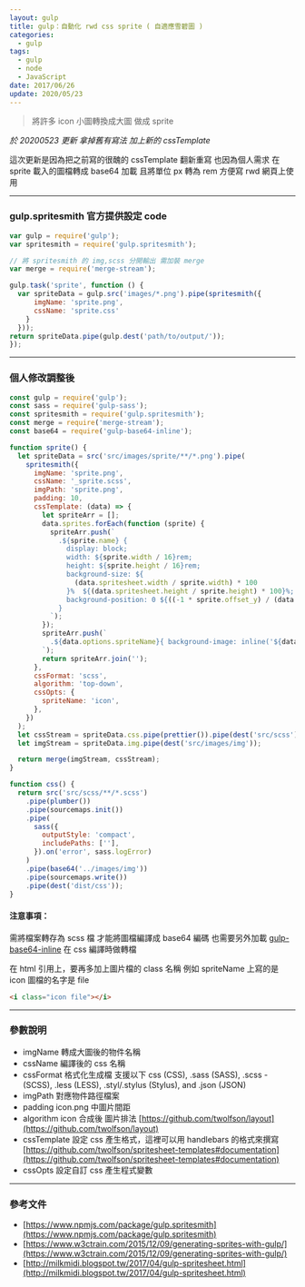 ```yaml
---
layout: gulp
title: gulp：自動化 rwd css sprite ( 自適應雪碧圖 )
categories:
  - gulp
tags:
  - gulp
  - node
  - JavaScript
date: 2017/06/26
update: 2020/05/23
---
```


> 將許多 icon 小圖轉換成大圖 做成 sprite

_於 20200523 更新 拿掉舊有寫法 加上新的 cssTemplate_

這次更新是因為把之前寫的很醜的 cssTemplate 翻新重寫
也因為個人需求 在 sprite 載入的圖檔轉成 base64 加載
且將單位 px 轉為 rem 方便寫 rwd 網頁上使用

---

### gulp.spritesmith 官方提供設定 code

```javascript
var gulp = require('gulp');
var spritesmith = require('gulp.spritesmith');

// 將 spritesmith 的 img,scss 分開輸出 需加裝 merge
var merge = require('merge-stream');

gulp.task('sprite', function () {
  var spriteData = gulp.src('images/*.png').pipe(spritesmith({
      imgName: 'sprite.png',
      cssName: 'sprite.css'
    }
  }));
return spriteData.pipe(gulp.dest('path/to/output/'));
});

```

---

### 個人修改調整後

```js
const gulp = require('gulp');
const sass = require('gulp-sass');
const spritesmith = require('gulp.spritesmith');
const merge = require('merge-stream');
const base64 = require('gulp-base64-inline');

function sprite() {
  let spriteData = src('src/images/sprite/**/*.png').pipe(
    spritesmith({
      imgName: 'sprite.png',
      cssName: '_sprite.scss',
      imgPath: 'sprite.png',
      padding: 10,
      cssTemplate: (data) => {
        let spriteArr = [];
        data.sprites.forEach(function (sprite) {
          spriteArr.push(`
            .${sprite.name} {
              display: block;
              width: ${sprite.width / 16}rem;
              height: ${sprite.height / 16}rem;
              background-size: ${
                (data.spritesheet.width / sprite.width) * 100
              }%  ${(data.spritesheet.height / sprite.height) * 100}%;
              background-position: 0 ${((-1 * sprite.offset_y) / (data.spritesheet.height - sprite.height)) * 100}%;
            }
          `);
        });
        spriteArr.push(`
          .${data.options.spriteName}{ background-image: inline('${data.spritesheet.image}'); }
        `);
        return spriteArr.join('');
      },
      cssFormat: 'scss',
      algorithm: 'top-down',
      cssOpts: {
        spriteName: 'icon',
      },
    })
  );
  let cssStream = spriteData.css.pipe(prettier()).pipe(dest('src/scss'));
  let imgStream = spriteData.img.pipe(dest('src/images/img'));

  return merge(imgStream, cssStream);
}

function css() {
  return src('src/scss/**/*.scss')
    .pipe(plumber())
    .pipe(sourcemaps.init())
    .pipe(
      sass({
        outputStyle: 'compact',
        includePaths: [''],
      }).on('error', sass.logError)
    )
    .pipe(base64('../images/img'))
    .pipe(sourcemaps.write())
    .pipe(dest('dist/css'));
}
```

#### 注意事項：

需將檔案轉存為 scss 檔 才能將圖檔編譯成 base64 編碼
也需要另外加載 [gulp-base64-inline](https://www.npmjs.com/package/gulp-base64-inline) 在 css 編譯時做轉檔

在 html 引用上，要再多加上圖片檔的 class 名稱
例如 spriteName 上寫的是 icon
圖檔的名字是 file

```html
<i class="icon file"></i>
```

---

### 參數說明

- imgName 轉成大圖後的物件名稱
- cssName 編譯後的 css 名稱
- cssFormat 格式化生成檔 支援以下 css (CSS), .sass (SASS), .scss - (SCSS), .less (LESS), .styl/.stylus (Stylus), and .json (JSON)
- imgPath 對應物件路徑檔案
- padding icon.png 中圖片間距
- algorithm icon 合成後 圖片排法 [https://github.com/twolfson/layout](https://github.com/twolfson/layout)
- cssTemplate 設定 css 產生格式，這裡可以用 handlebars 的格式來撰寫 [https://github.com/twolfson/spritesheet-templates#documentation](https://github.com/twolfson/spritesheet-templates#documentation)
- cssOpts 設定自訂 css 產生程式變數

---

### 參考文件

- [https://www.npmjs.com/package/gulp.spritesmith](https://www.npmjs.com/package/gulp.spritesmith)
- [https://www.w3ctrain.com/2015/12/09/generating-sprites-with-gulp/](https://www.w3ctrain.com/2015/12/09/generating-sprites-with-gulp/)
- [http://milkmidi.blogspot.tw/2017/04/gulp-spritesheet.html](http://milkmidi.blogspot.tw/2017/04/gulp-spritesheet.html)
